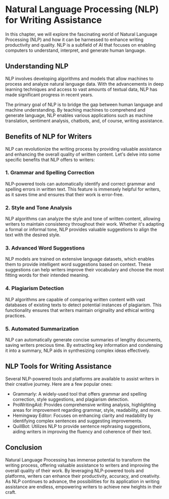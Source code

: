 # Natural Language Processing (NLP) for Writing Assistance

In this chapter, we will explore the fascinating world of Natural Language Processing (NLP) and how it can be harnessed to enhance writing productivity and quality. NLP is a subfield of AI that focuses on enabling computers to understand, interpret, and generate human language.

## Understanding NLP

NLP involves developing algorithms and models that allow machines to process and analyze natural language data. With the advancements in deep learning techniques and access to vast amounts of textual data, NLP has made significant progress in recent years.

The primary goal of NLP is to bridge the gap between human language and machine understanding. By teaching machines to comprehend and generate language, NLP enables various applications such as machine translation, sentiment analysis, chatbots, and, of course, writing assistance.

## Benefits of NLP for Writers

NLP can revolutionize the writing process by providing valuable assistance and enhancing the overall quality of written content. Let's delve into some specific benefits that NLP offers to writers:

### 1. Grammar and Spelling Correction

NLP-powered tools can automatically identify and correct grammar and spelling errors in written text. This feature is immensely helpful for writers, as it saves time and ensures that their work is error-free.

### 2. Style and Tone Analysis

NLP algorithms can analyze the style and tone of written content, allowing writers to maintain consistency throughout their work. Whether it's adapting a formal or informal tone, NLP provides valuable suggestions to align the text with the desired style.

### 3. Advanced Word Suggestions

NLP models are trained on extensive language datasets, which enables them to provide intelligent word suggestions based on context. These suggestions can help writers improve their vocabulary and choose the most fitting words for their intended meaning.

### 4. Plagiarism Detection

NLP algorithms are capable of comparing written content with vast databases of existing texts to detect potential instances of plagiarism. This functionality ensures that writers maintain originality and ethical writing practices.

### 5. Automated Summarization

NLP can automatically generate concise summaries of lengthy documents, saving writers precious time. By extracting key information and condensing it into a summary, NLP aids in synthesizing complex ideas effectively.

## NLP Tools for Writing Assistance

Several NLP-powered tools and platforms are available to assist writers in their creative journey. Here are a few popular ones:

- Grammarly: A widely-used tool that offers grammar and spelling correction, style suggestions, and plagiarism detection.
- ProWritingAid: Provides comprehensive writing analysis, highlighting areas for improvement regarding grammar, style, readability, and more.
- Hemingway Editor: Focuses on enhancing clarity and readability by identifying complex sentences and suggesting improvements.
- QuillBot: Utilizes NLP to provide sentence rephrasing suggestions, aiding writers in improving the fluency and coherence of their text.

## Conclusion

Natural Language Processing has immense potential to transform the writing process, offering valuable assistance to writers and improving the overall quality of their work. By leveraging NLP-powered tools and platforms, writers can enhance their productivity, accuracy, and creativity. As NLP continues to advance, the possibilities for its application in writing assistance are endless, empowering writers to achieve new heights in their craft.
